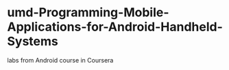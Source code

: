 # umd-Programming-Mobile-Applications-for-Android-Handheld-Systems
labs from Android course in Coursera
